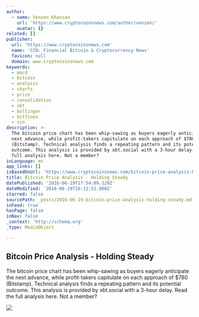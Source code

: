 ```yaml
---
author:
  - name: Venzen Khaosan
    url: 'https://www.cryptocoinsnews.com/author/venzen/'
    avatar: {}
related: []
publisher:
  url: 'https://www.cryptocoinsnews.com'
  name: 'CCN: Financial Bitcoin & Cryptocurrency News'
  favicon: null
  domain: www.cryptocoinsnews.com
keywords:
  - macd
  - bitcoin
  - analysis
  - charts
  - price
  - consolidation
  - xbt
  - bollinger
  - bitfinex
  - ccn
description: >-
  The bitcoin price chart has been whip-sawing as buyers eagerly anticipate the
  next advance, while profit-takers capitulate on each approach of $780
  (Bitstamp). Technical analysis finds a repeating pattern and its potential
  outcome. This analysis is provided by xbt.social with a 3-hour delay. Read the
  full analysis here. Not a member?
inLanguage: en
app_links: []
isBasedOnUrl: 'https://www.cryptocoinsnews.com/bitcoin-price-analysis-holding-steady/'
title: Bitcoin Price Analysis - Holding Steady
datePublished: '2016-06-19T17:54:09.129Z'
dateModified: '2016-06-19T16:12:51.900Z'
starred: false
sourcePath: _posts/2016-06-19-bitcoin-price-analysis-holding-steady.md
inFeed: true
hasPage: false
inNav: false
_context: 'http://schema.org'
_type: MediaObject

---
```

<article style=""><h1>Bitcoin Price Analysis - Holding Steady</h1><p>The bitcoin price chart has been whip-sawing as buyers eagerly anticipate the next advance, while profit-takers capitulate on each approach of $780 (Bitstamp). Technical analysis finds a repeating pattern and its potential outcome. This analysis is provided by xbt.social with a 3-hour delay. Read the full analysis here. Not a member?</p><img src="https://www.cryptocoinsnews.com/wp-content/uploads/2016/06/Selection_20160619_003.png" /></article>